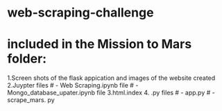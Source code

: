 # web-scraping-challenge
# included in the Mission to Mars folder:
  1.Screen shots of the flask appication and images of the website created
  2.Juypter files
    # - Web Scraping.ipynb file
    # - Mongo_database_upater.ipynb file
  3.html.index
  4. .py files
    # - app.py
    # - scrape_mars. py
  

